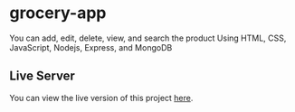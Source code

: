 # grocery-app
You can add, edit, delete, view, and search the product
Using HTML, CSS, JavaScript, Nodejs, Express, and MongoDB

## Live Server

You can view the live version of this project [here](https://grocery-app-rho.vercel.app/).

